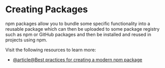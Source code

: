 # Creating Packages

npm packages allow you to bundle some specific functionality into a reusable package which can then be uploaded to some package registry such as npm or GitHub packages and then be installed and reused in projects using npm.

Visit the following resources to learn more:

- [@article@Best practices for creating a modern npm package](https://snyk.io/blog/best-practices-create-modern-npm-package/)